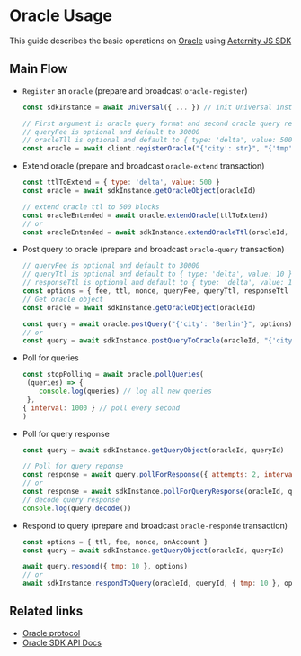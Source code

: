 # Oracle Usage

This guide describes the basic operations on [Oracle](https://github.com/aeternity/protocol/blob/master/oracles/oracles.md) using [Aeternity JS SDK](https://github.com/aeternity/aepp-sdk-js)
 
## Main Flow

  - `Register` an `oracle` (prepare and broadcast `oracle-register`)
      ```js
      const sdkInstance = await Universal({ ... }) // Init Universal instance
    
      // First argument is oracle query format and second oracle query response format
      // queryFee is optional and default to 30000
      // oracleTll is optional and default to { type: 'delta', value: 500 }
      const oracle = await client.registerOracle("{'city': str}", "{'tmp': num}", { queryFee, oracleTtl })
      ```

  - Extend oracle (prepare and broadcast `oracle-extend` transaction)  
      ```js
      const ttlToExtend = { type: 'delta', value: 500 }
      const oracle = await sdkInstance.getOracleObject(oracleId)
  
      // extend oracle ttl to 500 blocks 
      const oracleEntended = await oracle.extendOracle(ttlToExtend)
      // or
      const oracleEntended = await sdkInstance.extendOracleTtl(oracleId, ttlToExtend, options)
      ```
       
  - Post query to oracle (prepare and broadcast `oracle-query` transaction)
    ```js
    // queryFee is optional and default to 30000
    // queryTtl is optional and default to { type: 'delta', value: 10 }
    // responseTtl is optional and default to { type: 'delta', value: 10 }
    const options = { fee, ttl, nonce, queryFee, queryTtl, responseTtl }
    // Get oracle object
    const oracle = await sdkInstance.getOracleObject(oracleId)
    
    const query = await oracle.postQuery("{'city': 'Berlin'}", options)
    // or
    const query = await sdkInstance.postQueryToOracle(oracleId, "{'city': 'Berlin'}", options)
    ```
   
  - Poll for queries  
     ```js
    const stopPolling = await oracle.pollQueries(
      (queries) => {
         console.log(queries) // log all new queries
      },
     { interval: 1000 } // poll every second
    )
     ```
  - Poll for query response
       ```js
      const query = await sdkInstance.getQueryObject(oracleId, queryId)

      // Poll for query reponse
      const response = await query.pollForResponse({ attempts: 2, interval: 1000 })
      // or
      const response = await sdkInstance.pollForQueryResponse(oracleId, queryId, { attempts: 2, interval: 1000 })
      // decode query response
      console.log(query.decode()) 
       ```
  - Respond to query (prepare and broadcast `oracle-responde` transaction)
     ```js
     const options = { ttl, fee, nonce, onAccount }
     const query = await sdkInstance.getQueryObject(oracleId, queryId)
     
     await query.respond({ tmp: 10 }, options)
     // or
     await sdkInstance.respondToQuery(oracleId, queryId, { tmp: 10 }, options)
     ```
    
## Related links
   - [Oracle protocol](https://github.com/aeternity/protocol/blob/master/oracles)
   - [Oracle SDK API Docs](https://github.com/aeternity/aepp-sdk-js/blob/develop/docs/api/ae/oracle.md)
   
